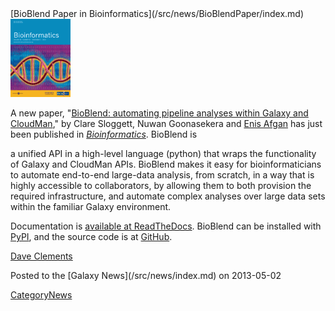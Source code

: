 <div class='newsItemHeader'>[BioBlend Paper in Bioinformatics](/src/news/BioBlendPaper/index.md)</div>

<div class='right'><a href='http://bit.ly/11AuV4O'><img src="/src/CitingGalaxy/BioinformaticsCover.gif" alt="Bioinformatics" height="125" /></a></div>

A new paper, "[BioBlend: automating pipeline analyses within Galaxy and CloudMan](http://bit.ly/11AuV4O)," by Clare Sloggett, Nuwan Goonasekera and [Enis Afgan](/src/EnisAfgan/index.md) has just been published in *[Bioinformatics](http://bioinformatics.oxfordjournals.org/)*. BioBlend is 

<div class='indent'>
a unified API in a high-level language (python) that wraps the functionality of Galaxy and CloudMan APIs. BioBlend makes it easy for bioinformaticians to automate end-to-end large-data analysis, from scratch, in a way that is highly accessible to collaborators, by allowing them to both provision the required infrastructure, and automate complex analyses over large data sets within the familiar Galaxy environment.

</div>

Documentation is [available at ReadTheDocs](http://bioblend.readthedocs.org/).  BioBlend can be installed with [PyPI](https://pypi.python.org/pypi), and the source code is at [GitHub](https://github.com/afgane/bioblend).

[Dave Clements](/src/DaveClements/index.md)

<div class='newsItemFooter'>Posted to the [Galaxy News](/src/news/index.md) on 2013-05-02</div>

[CategoryNews](/src/CategoryNews/index.md)
